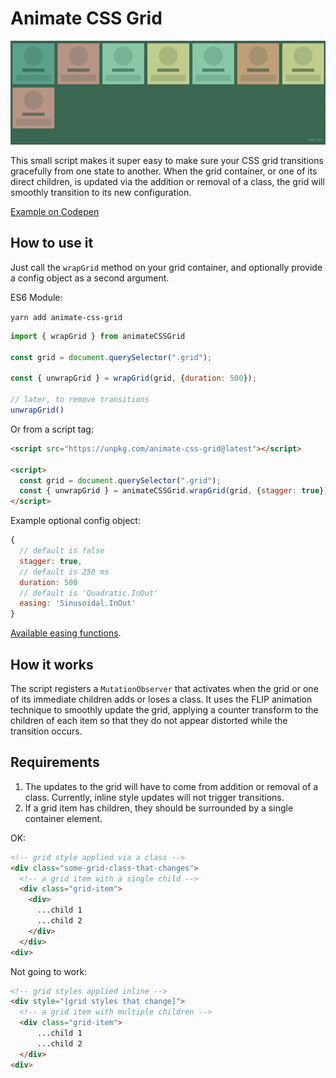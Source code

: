 # Animate CSS Grid

![demo of animate-css-grid in action](./demo/grid.gif)

This small script makes it super easy to make sure your CSS grid transitions gracefully from one state to another.
When the grid container, or one of its direct children, is updated via the addition or removal of a class, the grid will smoothly transition  to its new configuration.

[Example on Codepen](https://codepen.io/aholachek/pen/VXjOPB)

## How to use it

Just call the `wrapGrid` method on your grid container, and optionally provide a config object as a second argument.

ES6 Module:

`yarn add animate-css-grid`

```js
import { wrapGrid } from animateCSSGrid

const grid = document.querySelector(".grid");

const { unwrapGrid } = wrapGrid(grid, {duration: 500});

// later, to remove transitions
unwrapGrid()
```

Or from a script tag:

```html
<script src="https://unpkg.com/animate-css-grid@latest"></script>

<script>
  const grid = document.querySelector(".grid");
  const { unwrapGrid } = animateCSSGrid.wrapGrid(grid, {stagger: true});
</script>
```

Example optional config object:

```js
{
  // default is false
  stagger: true,
  // default is 250 ms
  duration: 500
  // default is 'Quadratic.InOut'
  easing: 'Sinusoidal.InOut'
}
```
[Available easing functions](https://sole.github.io/tween.js/examples/03_graphs.html).

## How it works

The script registers a `MutationObserver` that activates when the grid or one of its immediate children adds or loses a class.
It uses the FLIP animation technique to smoothly update the grid, applying a counter transform to the children of each item so that they do not appear distorted while the transition occurs.

## Requirements

1.  The updates to the grid will have to come from addition or removal of a class. Currently, inline style updates will not trigger transitions.
2.  If a grid item has children, they should be surrounded by a single container element.

OK:

```html
<!-- grid style applied via a class -->
<div class="some-grid-class-that-changes">
  <!-- a grid item with a single child -->
  <div class="grid-item">
    <div>
      ...child 1
      ...child 2
    </div>
  </div>
<div>
```

Not going to work:

```html
<!-- grid styles applied inline -->
<div style="[grid styles that change]">
  <!-- a grid item with multiple children -->
  <div class="grid-item">
      ...child 1
      ...child 2
  </div>
<div>
```
